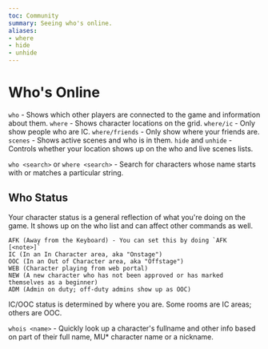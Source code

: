 ```yaml
---
toc: Community
summary: Seeing who's online.
aliases:
- where
- hide
- unhide
---
```

# Who's Online

`who` - Shows which other players are connected to the game and information about them.
`where` - Shows character locations on the grid.
`where/ic` - Only show people who are IC.
`where/friends` - Only show where your friends are.
`scenes` - Shows active scenes and who is in them.
`hide` and `unhide` - Controls whether your location shows up on the who and live scenes lists.

`who <search>` or `where <search>` - Search for characters whose name starts with or matches a particular string.

## Who Status

Your character status is a general reflection of what you're doing on the game.  It shows up on the who list and can affect other commands as well.

    AFK (Away from the Keyboard) - You can set this by doing `AFK [<note>]`
    IC (In an In Character area, aka "Onstage")
    OOC (In an Out of Character area, aka "Offstage")
    WEB (Character playing from web portal)
    NEW (A new character who has not been approved or has marked themselves as a beginner)
    ADM (Admin on duty; off-duty admins show up as OOC)

IC/OOC status is determined by where you are.  Some rooms are IC areas; others are OOC.

`whois <name>` - Quickly look up a character's fullname and other info based on part of their full name, MU* character name or a nickname.
